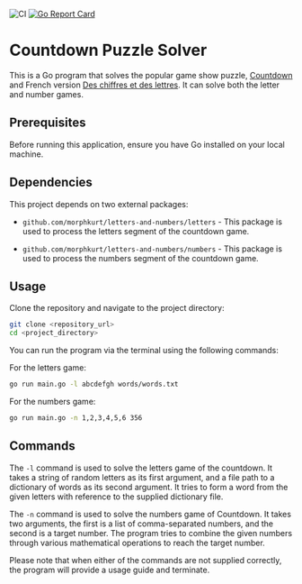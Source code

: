 ![CI](https://github.com/morphkurt/letters-and-numbers/actions/workflows/go.yml/badge.svg)
[![Go Report Card](https://goreportcard.com/badge/github.com/morphkurt/letters-and-numbers)](https://goreportcard.com/report/github.com/morphkurt/letters-and-numbers)

# Countdown Puzzle Solver

This is a Go program that solves the popular game show puzzle, [Countdown](https://en.wikipedia.org/wiki/Countdown_(game_show)) and French version [Des chiffres et des lettres](https://en.wikipedia.org/wiki/Des_chiffres_et_des_lettres). It can solve both the letter and number games. 

## Prerequisites

Before running this application, ensure you have Go installed on your local machine.

## Dependencies

This project depends on two external packages:

- `github.com/morphkurt/letters-and-numbers/letters` - This package is used to process the letters segment of the countdown game.
  
- `github.com/morphkurt/letters-and-numbers/numbers` - This package is used to process the numbers segment of the countdown game.

## Usage

Clone the repository and navigate to the project directory:

```bash
git clone <repository_url>
cd <project_directory>
```

You can run the program via the terminal using the following commands:

For the letters game:

```bash
go run main.go -l abcdefgh words/words.txt
```

For the numbers game:

```bash
go run main.go -n 1,2,3,4,5,6 356
```

## Commands

The `-l` command is used to solve the letters game of the countdown. It takes a string of random letters as its first argument, and a file path to a dictionary of words as its second argument. It tries to form a word from the given letters with reference to the supplied dictionary file.

The `-n` command is used to solve the numbers game of Countdown. It takes two arguments, the first is a list of comma-separated numbers, and the second is a target number. The program tries to combine the given numbers through various mathematical operations to reach the target number.

Please note that when either of the commands are not supplied correctly, the program will provide a usage guide and terminate.
